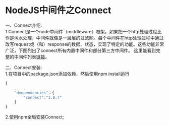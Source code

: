 NodeJS中间件之Connect
==================
一、Connect介绍:<br>
1.Connect是一个node中间件（middleware）框架。如果把一个http处理过程比作是污水处理，中间件就像是一层层的过滤网。每个中间件在http处理过程中通过改写request或（和）response的数据、状态，实现了特定的功能。这些功能非常广泛，下图列出了connect所有内置中间件和部分第三方中间件。 这里能看到完整的中间件列表[链接](https://github.com/senchalabs/connect/wiki)。<br>

二、Connect安装:<br>
1.在项目中的package.json添加依赖，然后使用npm install运行
```javascript
{
	.....
	"denpendencies"：{
		"connect":"1.8.7"
	}
}
```
2.使用npm全局安装Connect;<br>


